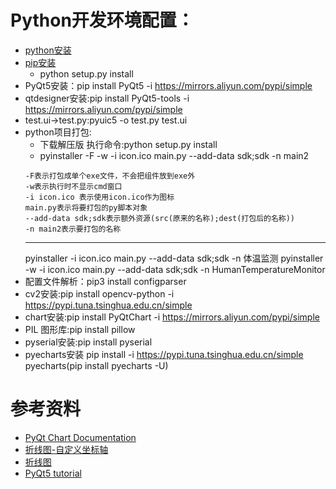 # Python开发环境配置：
+ [python安装](https://www.python.org/downloads/windows/)
+ [pip安装](https://pypi.org/project/pip/#files)
	+ python setup.py install
+ PyQt5安装：pip install PyQt5 -i https://mirrors.aliyun.com/pypi/simple
+ qtdesigner安装:pip install PyQt5-tools -i https://mirrors.aliyun.com/pypi/simple
+ test.ui->test.py:pyuic5 -o test.py test.ui
+ python项目打包:
	+ 下载解压版 执行命令:python setup.py install
	+ pyinstaller -F -w -i icon.ico main.py --add-data sdk;sdk -n main2
	```
	-F表示打包成单个exe文件，不会把组件放到exe外
	-w表示执行时不显示cmd窗口
	-i icon.ico 表示使用icon.ico作为图标
	main.py表示将要打包的py脚本对象
	--add-data sdk;sdk表示额外资源(src(原来的名称);dest(打包后的名称))
	-n main2表示要打包的名称
	```
	---
	pyinstaller -i icon.ico main.py --add-data sdk;sdk -n 体温监测
	pyinstaller -w -i icon.ico main.py --add-data sdk;sdk -n HumanTemperatureMonitor
+ 配置文件解析：pip3 install configparser
+ cv2安装:pip install opencv-python -i https://pypi.tuna.tsinghua.edu.cn/simple
+ chart安装:pip install PyQtChart -i https://mirrors.aliyun.com/pypi/simple
+ PIL 图形库:pip install pillow
+ pyserial安装:pip install pyserial
+ pyecharts安装 pip install -i https://pypi.tuna.tsinghua.edu.cn/simple pyecharts(pip install pyecharts -U)

# 参考资料
+ [PyQt Chart Documentation](http://python.6.x6.nabble.com/PyQt-Chart-Documentation-td5198102.html#none)
+ [折线图-自定义坐标轴](https://blog.csdn.net/chang0522/article/details/90485455)
+ [折线图](https://blog.csdn.net/u011218356/article/details/88957823)
+ [PyQt5 tutorial](http://zetcode.com/gui/pyqt5/)